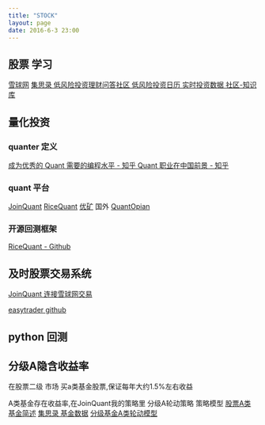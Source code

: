 ```yaml
---
title: "STOCK"
layout: page
date: 2016-6-3 23:00
---
```


## 股票 学习 ##

[雪球网](https://xueqiu.com/)
[集思录 低风险投资理财问答社区 低风险投资日历 实时投资数据 社区-知识库](https://www.jisilu.cn)

## 量化投资 ##

### quanter 定义 ###

[成为优秀的 Quant 需要的编程水平 - 知乎 ](http://www.zhihu.com/question/24577564/answer/28678695)
[Quant 职业在中国前景 - 知乎](http://www.zhihu.com/question/19558300)


### quant 平台 ###

[JoinQuant](http://www.joinquant.com)
[RiceQuant](http://www.ricequant.com)
[优矿](http://uqer.io)
国外
[QuantOpian](https://www.quantopian.com/)

### 开源回测框架 ###

[RiceQuant - Github](https://github.com/ricequant/rqalpha)

## 及时股票交易系统 ##

[JoinQuant 连接雪球网交易](https://www.joinquant.com/post/1662?tag=new)

[easytrader github](https://github.com/shidenggui/easytrader)


## python 回测 ##


## 分级A隐含收益率 ##

在股票二级 市场 买a类基金股票,保证每年大约1.5%左右收益

A类基金存在收益率,在JoinQuant我的策略里 分级A轮动策略 策略模型
[股票A类基金简述](https://www.xinhehui.com/zt-cyjj/view-26355.html)
[集思录 基金数据](https://www.jisilu.cn/data/sfnew/#tlink_3)
[分级基金A类轮动模型](https://www.jisilu.cn/question/15706)



